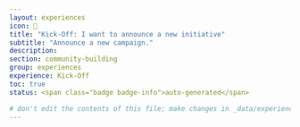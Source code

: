 ```yaml
---
layout: experiences
icon: 🏈
title: "Kick-Off: I want to announce a new initiative"
subtitle: "Announce a new campaign."
description:
section: community-building
group: experiences
experience: Kick-Off
toc: true
status: <span class="badge badge-info">auto-generated</span>

# don't edit the contents of this file; make changes in _data/experiences.yml
---
```

